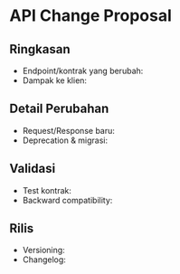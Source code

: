 # API Change Proposal

## Ringkasan
- Endpoint/kontrak yang berubah:
- Dampak ke klien:

## Detail Perubahan
- Request/Response baru:
- Deprecation & migrasi:

## Validasi
- Test kontrak:
- Backward compatibility:

## Rilis
- Versioning:
- Changelog:
